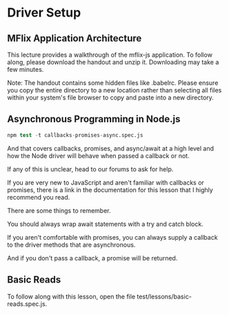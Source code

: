 # Driver Setup
## MFlix Application Architecture
This lecture provides a walkthrough of the mflix-js application. To follow along, please download the handout and unzip it. Downloading may take a few minutes.

Note: The handout contains some hidden files like .babelrc. Please ensure you copy the entire directory to a new location rather than selecting all files within your system's file browser to copy and paste into a new directory.

## Asynchronous Programming in Node.js
```s
npm test -t callbacks-promises-async.spec.js 
```

And that covers callbacks, promises, and async/await at a high level and how the Node driver will behave when passed a callback or not.

If any of this is unclear, head to our forums to ask for help.

If you are very new to JavaScript and aren't familiar with callbacks or promises, there is a link in the documentation for this lesson that I highly recommend you read.

There are some things to remember.

You should always wrap await statements with a try and catch block.

If you aren't comfortable with promises, you can always supply a callback to the driver methods that are asynchronous.

And if you don't pass a callback, a promise will be returned.

## Basic Reads
To follow along with this lesson, open the file test/lessons/basic-reads.spec.js.